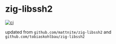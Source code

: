 zig-libssh2
===


[![ci](https://github.com/EricTianC/zig-libssh2/actions/workflows/ci.yml/badge.svg)](https://github.com/EricTianC/zig-libssh2/actions/workflows/ci.yml)

updated from `github.com/mattnite/zig-libssh2` and `github.com/tobiaskohlbau/zig-libssh2`